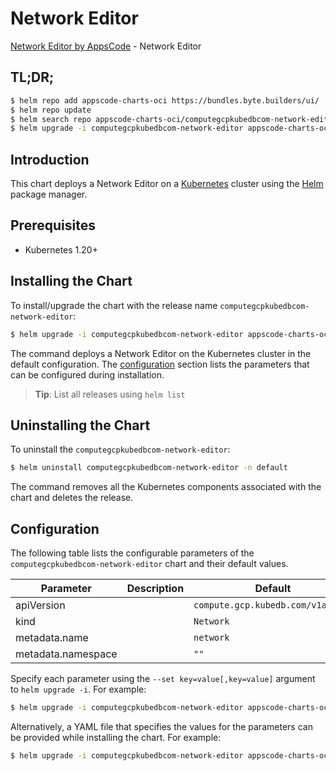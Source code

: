# Network Editor

[Network Editor by AppsCode](https://appscode.com) - Network Editor

## TL;DR;

```bash
$ helm repo add appscode-charts-oci https://bundles.byte.builders/ui/
$ helm repo update
$ helm search repo appscode-charts-oci/computegcpkubedbcom-network-editor --version=v0.8.0
$ helm upgrade -i computegcpkubedbcom-network-editor appscode-charts-oci/computegcpkubedbcom-network-editor -n default --create-namespace --version=v0.8.0
```

## Introduction

This chart deploys a Network Editor on a [Kubernetes](http://kubernetes.io) cluster using the [Helm](https://helm.sh) package manager.

## Prerequisites

- Kubernetes 1.20+

## Installing the Chart

To install/upgrade the chart with the release name `computegcpkubedbcom-network-editor`:

```bash
$ helm upgrade -i computegcpkubedbcom-network-editor appscode-charts-oci/computegcpkubedbcom-network-editor -n default --create-namespace --version=v0.8.0
```

The command deploys a Network Editor on the Kubernetes cluster in the default configuration. The [configuration](#configuration) section lists the parameters that can be configured during installation.

> **Tip**: List all releases using `helm list`

## Uninstalling the Chart

To uninstall the `computegcpkubedbcom-network-editor`:

```bash
$ helm uninstall computegcpkubedbcom-network-editor -n default
```

The command removes all the Kubernetes components associated with the chart and deletes the release.

## Configuration

The following table lists the configurable parameters of the `computegcpkubedbcom-network-editor` chart and their default values.

|     Parameter      | Description |                   Default                    |
|--------------------|-------------|----------------------------------------------|
| apiVersion         |             | <code>compute.gcp.kubedb.com/v1alpha1</code> |
| kind               |             | <code>Network</code>                         |
| metadata.name      |             | <code>network</code>                         |
| metadata.namespace |             | <code>""</code>                              |


Specify each parameter using the `--set key=value[,key=value]` argument to `helm upgrade -i`. For example:

```bash
$ helm upgrade -i computegcpkubedbcom-network-editor appscode-charts-oci/computegcpkubedbcom-network-editor -n default --create-namespace --version=v0.8.0 --set apiVersion=compute.gcp.kubedb.com/v1alpha1
```

Alternatively, a YAML file that specifies the values for the parameters can be provided while
installing the chart. For example:

```bash
$ helm upgrade -i computegcpkubedbcom-network-editor appscode-charts-oci/computegcpkubedbcom-network-editor -n default --create-namespace --version=v0.8.0 --values values.yaml
```

